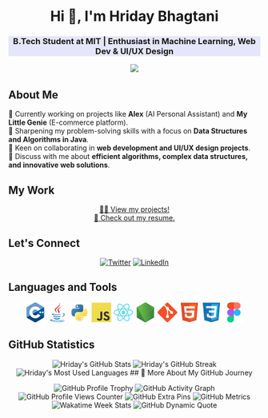 <h1 align="center">Hi 👋, I'm Hriday Bhagtani</h1>
<h3 align="center" style="background-color:#E6E6FA;">B.Tech Student at MIT | Enthusiast in Machine Learning, Web Dev & UI/UX Design</h3>

<p align="center">
  <img src="https://media.giphy.com/media/v1.Y2lkPTc5MGI3NjExcXF4NHhuazN1eDhrbmxhcmZneXIxb3N6NXY1cWViMjJ4eDhha2NhNCZlcD12MV9pbnRlcm5hbF9naWZfYnlfaWQmY3Q9Zw/oSjA9HcU0iIXm/giphy.gif">
</p>

## About Me
🔭 Currently working on projects like **Alex** (AI Personal Assistant) and **My Little Genie** (E-commerce platform).  
🌱 Sharpening my problem-solving skills with a focus on **Data Structures and Algorithms in Java**.  
👯 Keen on collaborating in **web development and UI/UX design projects**.  
💬 Discuss with me about **efficient algorithms, complex data structures, and innovative web solutions**.  

## My Work
<p align="center">
  <a href="https://hridxyz.me/">👨‍💻 View my projects!</a><br>
  <a href="https://docs.google.com/document/d/1Ofr3SP3ZDAESPNlugQO2Nl2Prs8D-ei7ToGtAYOWpws/edit?usp=sharing">📄 Check out my resume.</a>
</p>

## Let's Connect
<p align="center">
  <a href="https://twitter.com/bhagtanihriday" target="_blank"><img src="https://raw.githubusercontent.com/rahuldkjain/github-profile-readme-generator/master/src/images/icons/Social/twitter.svg" alt="Twitter" height="30" width="40" /></a>
  <a href="https://linkedin.com/in/hridaybhagtani" target="_blank"><img src="https://raw.githubusercontent.com/rahuldkjain/github-profile-readme-generator/master/src/images/icons/Social/linked-in-alt.svg" alt="LinkedIn" height="30" width="40" /></a>
  <!-- Add other social media links similarly -->
</p>


## Languages and Tools
<p align="center">
  <img src="https://raw.githubusercontent.com/devicons/devicon/master/icons/cplusplus/cplusplus-original.svg" alt="C++" width="40" height="40"/>
  <img src="https://raw.githubusercontent.com/devicons/devicon/master/icons/java/java-original.svg" alt="Java" width="40" height="40"/>
  <img src="https://raw.githubusercontent.com/devicons/devicon/master/icons/python/python-original.svg" alt="Python" width="40" height="40"/>
  <img src="https://raw.githubusercontent.com/devicons/devicon/master/icons/javascript/javascript-original.svg" alt="JavaScript" width="40" height="40"/>
  <img src="https://raw.githubusercontent.com/devicons/devicon/master/icons/react/react-original.svg" alt="React" width="40" height="40"/>
  <img src="https://raw.githubusercontent.com/devicons/devicon/master/icons/nodejs/nodejs-original.svg" alt="NodeJS" width="40" height="40"/>
  <img src="https://raw.githubusercontent.com/devicons/devicon/master/icons/git/git-original.svg" alt="Git" width="40" height="40"/>
  <img src="https://raw.githubusercontent.com/devicons/devicon/master/icons/html5/html5-original.svg" alt="HTML5" width="40" height="40"/>
  <img src="https://raw.githubusercontent.com/devicons/devicon/master/icons/css3/css3-original.svg" alt="CSS3" width="40" height="40"/>
  <img src="https://raw.githubusercontent.com/devicons/devicon/master/icons/figma/figma-original.svg" alt="Figma" width="40" height="40"/>

  <!-- Add other icons similarly -->
</p>


## GitHub Statistics
<p align="center">
  <img src="https://github-readme-stats.vercel.app/api?username=hridxyz&show_icons=true&include_all_commits=true&count_private=true&theme=radical" alt="Hriday's GitHub Stats" width="400"/>
  <img src="https://github-readme-streak-stats.herokuapp.com/?user=hridxyz&theme=radical" alt="Hriday's GitHub Streak" width="400"/>
  <img src="https://github-readme-stats.vercel.app/api/top-langs/?username=hridxyz&layout=compact&theme=radical" alt="Hriday's Most Used Languages" width="400"/>
  ## 🚀 More About My GitHub Journey

<p align="center">
  <!-- GitHub Profile Trophy -->
  <img src="https://github-profile-trophy.vercel.app/?username=hridxyz&theme=algolia" alt="GitHub Profile Trophy" />

  <!-- GitHub Activity Graph -->
  <img src="https://activity-graph.herokuapp.com/graph?username=hridxyz&theme=xcode" alt="GitHub Activity Graph" />

  <!-- GitHub Profile Views Counter -->
  <img src="https://komarev.com/ghpvc/?username=hridxyz&color=blueviolet" alt="GitHub Profile Views Counter" />

  <!-- GitHub Extra Pins -->
  <img src="https://github-readme-stats.vercel.app/api/pin/?username=hridxyz&repo=repository-name&theme=buefy" alt="GitHub Extra Pins" />

  <!-- GitHub Metrics -->
  <img src="https://metrics.lecoq.io/hridxyz" alt="GitHub Metrics" />

  <!-- Wakatime Week Stats -->
  <img src="https://github-readme-stats.vercel.app/api/wakatime?username=hridxyz&layout=compact&theme=light" alt="Wakatime Week Stats" />

  <!-- Dynamic Quote -->
  <img src="https://quotes-github-readme.vercel.app/api?type=horizontal&theme=dark" alt="GitHub Dynamic Quote" />
</p>

</p>

